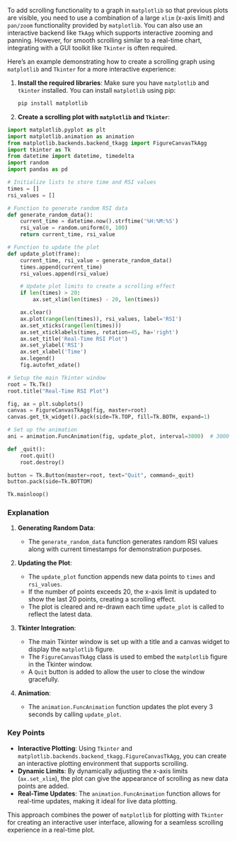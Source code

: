 To add scrolling functionality to a graph in `matplotlib` so that previous plots are visible, you need to use a combination of a large `xlim` (x-axis limit) and `pan/zoom` functionality provided by `matplotlib`. You can also use an interactive backend like `TkAgg` which supports interactive zooming and panning. However, for smooth scrolling similar to a real-time chart, integrating with a GUI toolkit like `Tkinter` is often required.

Here’s an example demonstrating how to create a scrolling graph using `matplotlib` and `Tkinter` for a more interactive experience:

1. **Install the required libraries**:
   Make sure you have `matplotlib` and `tkinter` installed. You can install `matplotlib` using pip:
   ```sh
   pip install matplotlib
   ```

2. **Create a scrolling plot with `matplotlib` and `Tkinter`**:

```python
import matplotlib.pyplot as plt
import matplotlib.animation as animation
from matplotlib.backends.backend_tkagg import FigureCanvasTkAgg
import tkinter as Tk
from datetime import datetime, timedelta
import random
import pandas as pd

# Initialize lists to store time and RSI values
times = []
rsi_values = []

# Function to generate random RSI data
def generate_random_data():
    current_time = datetime.now().strftime('%H:%M:%S')
    rsi_value = random.uniform(0, 100)
    return current_time, rsi_value

# Function to update the plot
def update_plot(frame):
    current_time, rsi_value = generate_random_data()
    times.append(current_time)
    rsi_values.append(rsi_value)

    # Update plot limits to create a scrolling effect
    if len(times) > 20:
        ax.set_xlim(len(times) - 20, len(times))

    ax.clear()
    ax.plot(range(len(times)), rsi_values, label='RSI')
    ax.set_xticks(range(len(times)))
    ax.set_xticklabels(times, rotation=45, ha='right')
    ax.set_title('Real-Time RSI Plot')
    ax.set_ylabel('RSI')
    ax.set_xlabel('Time')
    ax.legend()
    fig.autofmt_xdate()

# Setup the main Tkinter window
root = Tk.Tk()
root.title("Real-Time RSI Plot")

fig, ax = plt.subplots()
canvas = FigureCanvasTkAgg(fig, master=root)
canvas.get_tk_widget().pack(side=Tk.TOP, fill=Tk.BOTH, expand=1)

# Set up the animation
ani = animation.FuncAnimation(fig, update_plot, interval=3000)  # 3000 ms = 3 seconds

def _quit():
    root.quit()
    root.destroy()

button = Tk.Button(master=root, text="Quit", command=_quit)
button.pack(side=Tk.BOTTOM)

Tk.mainloop()
```

### Explanation

1. **Generating Random Data**:
   - The `generate_random_data` function generates random RSI values along with current timestamps for demonstration purposes.

2. **Updating the Plot**:
   - The `update_plot` function appends new data points to `times` and `rsi_values`.
   - If the number of points exceeds 20, the x-axis limit is updated to show the last 20 points, creating a scrolling effect.
   - The plot is cleared and re-drawn each time `update_plot` is called to reflect the latest data.

3. **Tkinter Integration**:
   - The main Tkinter window is set up with a title and a canvas widget to display the `matplotlib` figure.
   - The `FigureCanvasTkAgg` class is used to embed the `matplotlib` figure in the Tkinter window.
   - A `Quit` button is added to allow the user to close the window gracefully.

4. **Animation**:
   - The `animation.FuncAnimation` function updates the plot every 3 seconds by calling `update_plot`.

### Key Points

- **Interactive Plotting**: Using `Tkinter` and `matplotlib.backends.backend_tkagg.FigureCanvasTkAgg`, you can create an interactive plotting environment that supports scrolling.
- **Dynamic Limits**: By dynamically adjusting the x-axis limits (`ax.set_xlim`), the plot can give the appearance of scrolling as new data points are added.
- **Real-Time Updates**: The `animation.FuncAnimation` function allows for real-time updates, making it ideal for live data plotting.

This approach combines the power of `matplotlib` for plotting with `Tkinter` for creating an interactive user interface, allowing for a seamless scrolling experience in a real-time plot.
